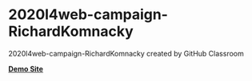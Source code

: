 # 2020l4web-campaign-RichardKomnacky
2020l4web-campaign-RichardKomnacky created by GitHub Classroom

**[Demo Site](https://pslib-cz.github.io/2020l4web-campaign-RichardKomnacky/)**




